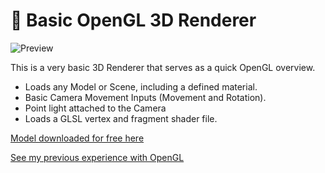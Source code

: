 # 🎨 Basic OpenGL 3D Renderer

![Preview](https://github.com/user-attachments/assets/342927bd-eec2-4c0f-8564-c1dab8aa2745)

This is a very basic 3D Renderer that serves as a quick OpenGL overview.
- Loads any Model or Scene, including a defined material.
- Basic Camera Movement Inputs (Movement and Rotation).
- Point light attached to the Camera
- Loads a GLSL vertex and fragment shader file.

[Model downloaded for free here](https://sketchfab.com/3d-models/robin--bird-ec1c6e2250824c3987cde64ea29ccd52)

[See my previous experience with OpenGL](https://github.com/raphaeleg/ComputerGraphics)
